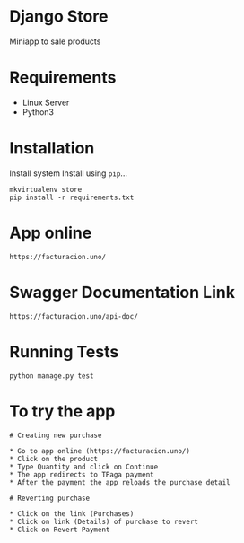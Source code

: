 # Django Store

Miniapp to sale products

# Requirements

* Linux Server
* Python3

# Installation

Install system
Install using `pip`...

    mkvirtualenv store
    pip install -r requirements.txt

# App online

    https://facturacion.uno/

# Swagger Documentation Link

    https://facturacion.uno/api-doc/


# Running Tests

    python manage.py test

# To try the app

    # Creating new purchase    

    * Go to app online (https://facturacion.uno/)
    * Click on the product
    * Type Quantity and click on Continue
    * The app redirects to TPaga payment
    * After the payment the app reloads the purchase detail

    # Reverting purchase

    * Click on the link (Purchases)
    * Click on link (Details) of purchase to revert
    * Click on Revert Payment 
